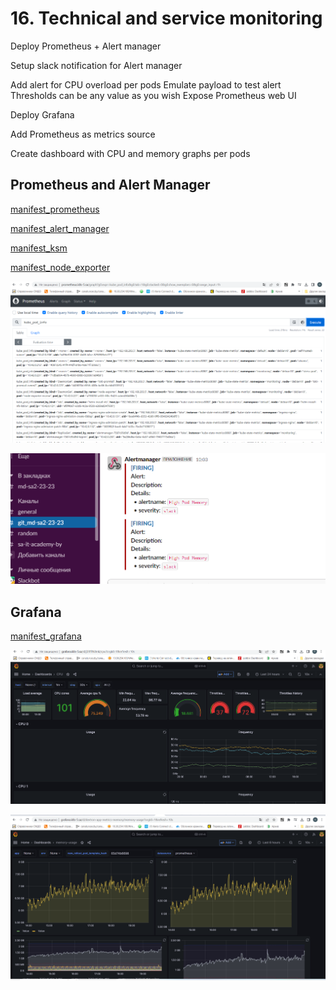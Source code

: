 # 16. Technical and service monitoring

Deploy Prometheus + Alert manager

Setup slack notification for Alert manager

Add alert for CPU overload per pods
Emulate payload to test alert
Thresholds can be any value as you wish
Expose Prometheus web UI

Deploy Grafana

Add Prometheus as metrics source

Create dashboard with CPU and memory graphs per pods

## Prometheus and Alert Manager

[manifest_prometheus](prometheus.yaml)

[manifest_alert_manager](alert-manager.yaml)

[manifest_ksm](ksm.yaml)

[manifest_node_exporter](node-exporter.yaml)

![screen_prometheus](prometheus_pod_info.PNG)

![screen_notification_alert](slack.PNG)



## Grafana

[manifest_grafana](grafana.yaml)


![screen_cpu](grafana_cpu.PNG)

![screen_memory](grafana_memory.PNG)


